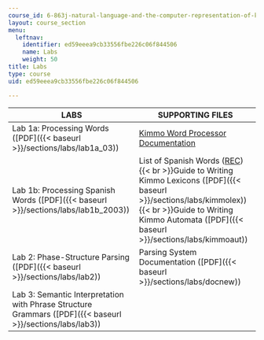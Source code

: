 ```yaml
---
course_id: 6-863j-natural-language-and-the-computer-representation-of-knowledge-spring-2003
layout: course_section
menu:
  leftnav:
    identifier: ed59eeea9cb33556fbe226c06f844506
    name: Labs
    weight: 50
title: Labs
type: course
uid: ed59eeea9cb33556fbe226c06f844506

---
```


| LABS | SUPPORTING FILES |
| --- | --- |
| Lab 1a: Processing Words ([PDF]({{< baseurl >}}/sections/labs/lab1a_03)) | [Kimmo Word Processor Documentation](http://www.ai.mit.edu/courses/6.863/doc/pckimmo.html) |
| Lab 1b: Processing Spanish Words ([PDF]({{< baseurl >}}/sections/labs/lab1b_2003)) | List of Spanish Words ([REC](/courses/electrical-engineering-and-computer-science/6-863j-natural-language-and-the-computer-representation-of-knowledge-spring-2003/labs/spanish.rec))  {{< br >}}Guide to Writing Kimmo Lexicons ([PDF]({{< baseurl >}}/sections/labs/kimmolex))  {{< br >}}Guide to Writing Kimmo Automata ([PDF]({{< baseurl >}}/sections/labs/kimmoaut)) |
| Lab 2: Phase-Structure Parsing ([PDF]({{< baseurl >}}/sections/labs/lab2)) | Parsing System Documentation ([PDF]({{< baseurl >}}/sections/labs/docnew)) |
| Lab 3: Semantic Interpretation with Phrase Structure Grammars ([PDF]({{< baseurl >}}/sections/labs/lab3)) |